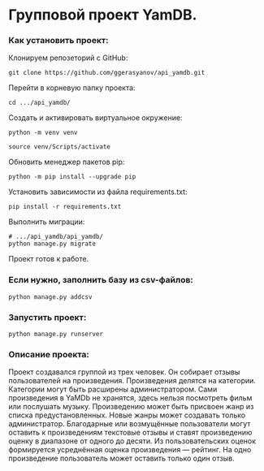 # Групповой проект YamDB.
### Как установить проект:

Клонируем репозеторий с GitHub:
```
git clone https://github.com/ggerasyanov/api_yamdb.git
```
Перейти в корневую папку проекта:
```
cd .../api_yamdb/
```
Cоздать и активировать виртуальное окружение:
```
python -m venv venv
```
```
source venv/Scripts/activate
```
Обновить менеджер пакетов pip:
```
python -m pip install --upgrade pip
```
Установить зависимости из файла requirements.txt:
```
pip install -r requirements.txt
```
Выполнить миграции:
```
# .../api_yamdb/api_yamdb/
python manage.py migrate
```
Проект готов к работе.

### Если нужно, заполнить базу из csv-файлов:
```
python manage.py addcsv
```

### Запустить проект:
```
python manage.py runserver
```

### Описание проекта:
Проект создавался группой из трех человек. Он собирает отзывы пользователей на произведения. Произведения делятся на категории. Категории могут быть расширены администратором. Сами произведения в YaMDb не хранятся, здесь нельзя посмотреть фильм или послушать музыку. Произведению может быть присвоен жанр из списка предустановленных. Новые жанры может создавать только администратор. Благодарные или возмущённые пользователи могут оставить к произведениям текстовые отзывы и ставят произведению оценку в диапазоне от одного до десяти. Из пользовательских оценок формируется усреднённая оценка произведения — рейтинг. На одно произведение пользователь может оставить только один отзыв.
